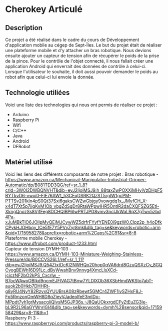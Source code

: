 # Cherokey Articulé

## Description
Ce projet a été réalisé dans le cadre du cours de Développement d'application mobile au cégep de Sept-Îles.
Le but du projet était de réaliser une plateforme mobile et d'y attacher un bras robotique.
Nous devions ensuite ajouter un capteur de tension afin de récupérer le poids de la prise de la pince.
Pour le contrôle de l'objet connecté, il nous fallait créer une application Android qui enverrait des données de contrôle à celui-ci.
Lorsque l'utilisateur le souhaite, il doit aussi pouvoir demander le poids au robot afin que celui-ci lui envoie la donnée.

## Technologie utiliées
Voici une liste des technologies qui nous ont permis de réaliser ce projet :
* Arduino
* Raspberry Pi
* Wifi
* C/C++
* Java
* Android
* DFRobot

## Matériel utilisé
Voici les liens des différents composants de notre projet :
Bras robotique - <br/>
https://www.amazon.ca/Mechanical-Manipulator-Industrial-Gripper-Automatic/dp/B081TDD3QG/ref=sr_1_8?crid=3W0I2DWBQNVHT&dib=eyJ2IjoiMSJ9.h_88taxZwPOXXiMHyiVzDHpF5BYTkvD6-vwxi0-FIE76AW1_h3CEqDSRK2QzST5rgIW1gcPM-PTTSv201kIn4pS0Qt37Sxi6gaksCWZwGbjgy9vowgdq1x_JMyfCH_X-x4dT7Xt5p7jjqKvM1Ob_vbgZdSgDr8RtaWPpwIHR5OntIR2daCXQFSZG5Etl-XkngQnozSs8VjfFeg8DCHQlBP6IwPRTJPG8vmv3nclJkWaLRqX7gTwv5zbd4Pa-xJuMBkTlO6JOlIpMvQEiMJCywWZ5drfrFYyfYENE0i9gzW0.Clpz2p_h4oDfkCPykHJOHbqy_ICe5fE7Y5PVyZyr8mk&dib_tag=se&keywords=robotic+arm&qid=1715958278&sprefix=robotic+arm%2Caps%2C91&sr=8-8<br/>
Plateforme mobile Cherokey - <br/>
https://www.dfrobot.com/product-1233.html<br/>
Capteur de tension DYMH-103 - <br/>
https://www.amazon.ca/DYMH-103-Miniature-Weighing-Stainless-Pressure/dp/B0CCVS26L1/ref=sr_1_11?dib=eyJ2IjoiMSJ9.Q54ZtxtDcKl2NWHQo20hop0qVA6drd8GzuQSXzCy_8GQCvogBEWh16D91Lc_dByWwahBnv9nnvg4XmcLlsXCd-jciczNF2bO2kPS_Cxcrlw_-B7ocWAwoOBIkd9qcmEJFlVAG7tBnw7YLDlXOb36XSbHmdWKSto7abT-auok2b0Hkb7DHHRt-g8yRU4NyY82RzvxQYUUBrsA08zRbewt5GMCr4ZWF1ivSZHxF8J-Fp5RmzonOmWH8D8qZjeyVJadeolfeE3mIDo-MPpdt7vh1grMysacgIiQIvsM5GJP36s.-J8QaUOkxrgdCFyZtEuZG3Ie-bL9R2L96aGYWnrlGI4&dib_tag=se&keywords=dymh%2Bsensor&qid=1715958429&sr=8-11&th=1<br/>
Raspberry Pi 3 - <br/>
https://www.raspberrypi.com/products/raspberry-pi-3-model-b/
